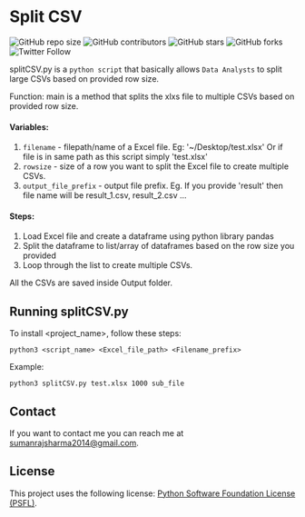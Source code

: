 # Split CSV

<!--- These are examples. See https://shields.io for others or to customize this set of shields. You might want to include dependencies, project status and licence info here --->
![GitHub repo size](https://img.shields.io/github/repo-size/sumanrajsharma/splitCSV)
![GitHub contributors](https://img.shields.io/github/contributors/sumanrajsharma/splitCSV)
![GitHub stars](https://img.shields.io/github/stars/sumanrajsharma/splitCSV?style=social)
![GitHub forks](https://img.shields.io/github/forks/sumanrajsharma/splitCSV?style=social)
![Twitter Follow](https://img.shields.io/twitter/follow/sumanrajsharma?style=social)

splitCSV.py is a `python script` that basically allows `Data Analysts` to split large CSVs based on provided row size. 

Function: main is a method that splits the xlxs file to multiple CSVs based on provided row size.

#### Variables: 
1. `filename` - filepath/name of a Excel file. Eg: '~/Desktop/test.xlsx' Or if file is in same path as this script simply 'test.xlsx'
2. `rowsize` - size of a row you want to split the Excel file to create multiple CSVs.  
3. `output_file_prefix` - output file prefix. Eg. If you provide 'result' then file name will be result_1.csv, result_2.csv ... 
    
#### Steps:
1. Load Excel file and create a dataframe using python library pandas
2. Split the dataframe to list/array of dataframes based on the row size you provided
3. Loop through the list to create multiple CSVs. 
    
All the CSVs are saved inside Output folder.

## Running splitCSV.py

To install <project_name>, follow these steps:

```
python3 <script_name> <Excel_file_path> <Filename_prefix>
```
Example:
```
python3 splitCSV.py test.xlsx 1000 sub_file
```


## Contact

If you want to contact me you can reach me at <sumanrajsharma2014@gmail.com>.

## License
<!--- If you're not sure which open license to use see https://choosealicense.com/--->

This project uses the following license: [Python Software Foundation License (PSFL)](<https://docs.python.org/3/license.html>).
